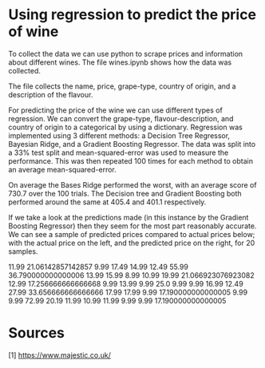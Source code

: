 # Using regression to predict the price of wine

To collect the data we can use python to scrape prices and information about different wines. The file wines.ipynb shows how the data was collected. 

The file collects the name, price, grape-type, country of origin, and a description of the flavour. 

For predicting the price of the wine we can use different types of regression. We can convert the grape-type, flavour-description, and country of origin to a categorical by using a dictionary. 
Regression was implemented using 3 different methods: a Decision Tree Regressor, Bayesian Ridge, and a Gradient Boosting Regressor. 
The data was split into a 33% test split and mean-squared-error was used to measure the performance. This was then repeated 100 times for each method to obtain an average mean-squared-error.

On average the Bases Ridge performed the worst, with an average score of 730.7 over the 100 trials. The Decision tree and Gradient Boosting both performed around the same at 405.4 and 401.1 respectively. 

If we take a look at the predictions made (in this instance by the Gradient Boosting Regressor) then they seem for the most part reasonably accurate. We can see a sample of predicted prices compared to actual prices below; with the actual price on the left, and the predicted price on the right, for 20 samples.

11.99 21.06142857142857
9.99 17.49
14.99 12.49
55.99 36.790000000000006
13.99 15.99
8.99 10.99
19.99 21.066923076923082
12.99 17.256666666666668
9.99 13.99
9.99 25.0
9.99 9.99
16.99 12.49
27.99 33.656666666666666
17.99 17.99
9.99 17.190000000000005
9.99 9.99
72.99 20.19
11.99 10.99
11.99 9.99
9.99 17.190000000000005






# Sources 

[1] https://www.majestic.co.uk/
